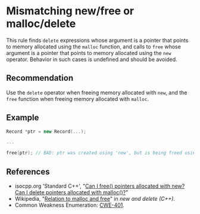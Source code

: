 # Mismatching new/free or malloc/delete
This rule finds `delete` expressions whose argument is a pointer that points to memory allocated using the `malloc` function, and calls to `free` whose argument is a pointer that points to memory allocated using the `new` operator. Behavior in such cases is undefined and should be avoided.


## Recommendation
Use the `delete` operator when freeing memory allocated with `new`, and the `free` function when freeing memory allocated with `malloc`.


## Example

```cpp
Record *ptr = new Record(...);

...

free(ptr); // BAD: ptr was created using 'new', but is being freed using 'free'

```

## References
* isocpp.org 'Standard C++', "[Can I free() pointers allocated with new? Can I delete pointers allocated with malloc()?](https://isocpp.org/wiki/faq/freestore-mgmt#mixing-malloc-and-delete)"
* Wikipedia, "[Relation to malloc and free](https://en.wikipedia.org/wiki/New_and_delete_(C%2B%2B)#Relation_to_malloc_and_free)" in *new and delete (C++)*.
* Common Weakness Enumeration: [CWE-401](https://cwe.mitre.org/data/definitions/401.html).
